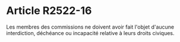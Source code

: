 # Article R2522-16

  
Les membres des commissions ne doivent avoir fait l'objet d'aucune interdiction, déchéance ou incapacité relative à leurs droits civiques.